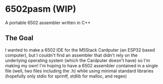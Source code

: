 # 6502pasm (WIP)
A portable 6502 assembler written in C++

## The Goal
I wanted to make a 6502 IDE for the M5Stack Cardputer (an ESP32 based computer), but I couldn't find an assembler that didn't rely on the underlying operating system (which the Cardputer doesn't have) so I'm making my own! I'm hoping to have a 6502 assembler contained in a single file (well, two files including the .h) while using minimal standard libraries (hopefully only stdio for sprintf, stdlib for malloc, and regex)
